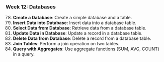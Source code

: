 ### Week 12: Databases
78. **Create a Database**: Create a simple database and a table.
79. **Insert Data into Database**: Insert data into a database table.
80. **Select Data from Database**: Retrieve data from a database table.
81. **Update Data in Database**: Update a record in a database table.
82. **Delete Data from Database**: Delete a record from a database table.
83. **Join Tables**: Perform a join operation on two tables.
84. **Query with Aggregates**: Use aggregate functions (SUM, AVG, COUNT) in a query.
